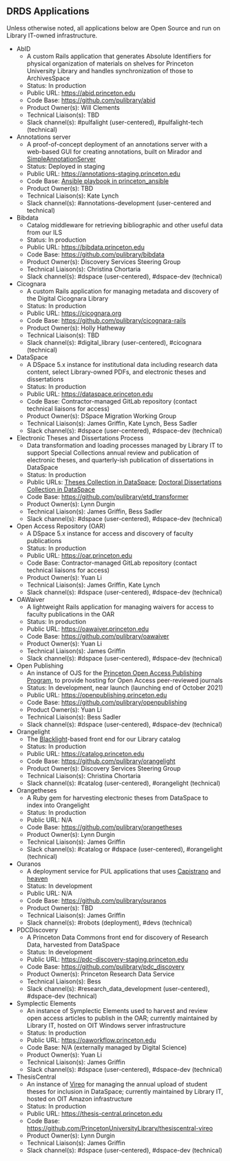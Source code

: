 ## DRDS Applications
Unless otherwise noted, all applications below are Open Source and run on Library IT-owned infrastructure.
* AbID
  * A custom Rails application that generates Absolute Identifiers for physical organization of materials on shelves for Princeton University Library and handles synchronization of those to ArchivesSpace
  * Status: In production
  * Public URL: https://abid.princeton.edu
  * Code Base: https://github.com/pulibrary/abid
  * Product Owner(s): Will Clements
  * Technical Liaison(s): TBD
  * Slack channel(s): #pulfalight (user-centered), #pulfalight-tech (technical)
* Annotations server
  * A proof-of-concept deployment of an annotations server with a web-based GUI for creating annotations, built on Mirador and [SimpleAnnotationServer](https://github.com/glenrobson/SimpleAnnotationServer)
  * Status: Deployed in staging
  * Public URL: https://annotations-staging.princeton.edu
  * Code Base: [Ansible playbook in princeton_ansible](https://github.com/pulibrary/princeton_ansible/blob/main/playbooks/annotations_production.yml)
  * Product Owner(s): TBD
  * Technical Liaison(s): Kate Lynch
  * Slack channel(s): #annotations-development (user-centered and technical)
* Bibdata
  * Catalog middleware for retrieving bibliographic and other useful data from our ILS
  * Status: In production
  * Public URL: https://bibdata.princeton.edu
  * Code Base: https://github.com/pulibrary/bibdata
  * Product Owner(s): Discovery Services Steering Group
  * Technical Liaison(s): Christina Chortaria
  * Slack channel(s): #dspace (user-centered), #dspace-dev (technical)
* Cicognara
  * A custom Rails application for managing metadata and discovery of the Digital Cicognara Library
  * Status: In production
  * Public URL: https://cicognara.org
  * Code Base: https://github.com/pulibrary/cicognara-rails
  * Product Owner(s): Holly Hatheway
  * Technical Liaison(s): TBD
  * Slack channel(s): #digital_library (user-centered), #cicognara (technical)
* DataSpace
  * A DSpace 5.x instance for institutional data including research data content, select Library-owned PDFs, and electronic theses and dissertations
  * Status: In production
  * Public URL: https://dataspace.princeton.edu
  * Code Base: Contractor-managed GitLab repository (contact technical liaisons for access)
  * Product Owner(s): DSpace Migration Working Group
  * Technical Liaison(s):  James Griffin, Kate Lynch, Bess Sadler
  * Slack channel(s): #dspace (user-centered), #dspace-dev (technical)
* Electronic Theses and Dissertations Process
  * Data transformation and loading processes managed by Library IT to support Special Collections annual review and publication of electronic theses, and quarterly-ish publication of dissertations in DataSpace
  * Status: In production
  * Public URLs: [Theses Collection in DataSpace](https://dataspace.princeton.edu/handle/88435/dsp019c67wm88m); [Doctoral Dissertations Collection in DataSpace](https://dataspace.princeton.edu/handle/88435/dsp01td96k251d)
  * Code Base: https://github.com/pulibrary/etd_transformer
  * Product Owner(s): Lynn Durgin
  * Technical Liaison(s): James Griffin, Bess Sadler
  * Slack channel(s): #dspace (user-centered), #dspace-dev (technical)
* Open Access Repository (OAR)
  * A DSpace 5.x instance for access and discovery of faculty publications
  * Status: In production
  * Public URL: https://oar.princeton.edu
  * Code Base: Contractor-managed GitLab repository (contact technical liaisons for access)
  * Product Owner(s): Yuan Li
  * Technical Liaison(s): James Griffin, Kate Lynch
  * Slack channel(s): #dspace (user-centered), #dspace-dev (technical)
* OAWaiver
  * A lightweight Rails application for managing waivers for access to faculty publications in the OAR
  * Status: In production
  * Public URL: https://oawaiver.princeton.edu
  * Code Base: https://github.com/pulibrary/oawaiver
  * Product Owner(s): Yuan Li
  * Technical Liaison(s): James Griffin
  * Slack channel(s): #dspace (user-centered), #dspace-dev (technical)
* Open Publishing
  * An instance of OJS for the [Princeton Open Access Publishing Program](https://library.princeton.edu/services/open-access-publishing-program), to provide hosting for Open Access peer-reviewed journals
  * Status: In development, near launch (launching end of October 2021)
  * Public URL: https://openpublishing.princeton.edu
  * Code Base: https://github.com/pulibrary/openpublishing
  * Product Owner(s): Yuan Li
  * Technical Liaison(s): Bess Sadler
  * Slack channel(s): #dspace (user-centered), #dspace-dev (technical)
* Orangelight
  * The [Blacklight](https://projectblacklight.org/)-based front end for our Library catalog
  * Status: In production
  * Public URL: https://catalog.princeton.edu
  * Code Base: https://github.com/pulibrary/orangelight
  * Product Owner(s): Discovery Services Steering Group
  * Technical Liaison(s): Christina Chortaria
  * Slack channel(s): #catalog (user-centered), #orangelight (technical)
* Orangetheses
  * A Ruby gem for harvesting electronic theses from DataSpace to index into Orangelight
  * Status: In production
  * Public URL: N/A
  * Code Base: https://github.com/pulibrary/orangetheses
  * Product Owner(s): Lynn Durgin
  * Technical Liaison(s): James Griffin
  * Slack channel(s): #catalog or #dspace (user-centered), #orangelight (technical)
* Ouranos
  * A deployment service for PUL applications that uses [Capistrano](https://capistranorb.com/) and [heaven](https://github.com/atmos/heaven)
  * Status: In development
  * Public URL: N/A
  * Code Base: https://github.com/pulibrary/ouranos
  * Product Owner(s): TBD
  * Technical Liaison(s): James Griffin
  * Slack channel(s): #robots (deployment), #devs (technical)
* PDCDiscovery
  * A Princeton Data Commons front end for discovery of Research Data, harvested from DataSpace
  * Status: In development
  * Public URL: https://pdc-discovery-staging.princeton.edu
  * Code Base: https://github.com/pulibrary/pdc_discovery
  * Product Owner(s): Princeton Research Data Service
  * Technical Liaison(s): Bess
  * Slack channel(s): #research_data_development (user-centered), #dspace-dev (technical)
* Symplectic Elements
  * An instance of Symplectic Elements used to harvest and review open access articles to publish in the OAR; currently maintained by Library IT, hosted on OIT Windows server infrastructure
  * Status: In production
  * Public URL: https://oaworkflow.princeton.edu
  * Code Base: N/A (externally managed by Digital Science)
  * Product Owner(s): Yuan Li
  * Technical Liaison(s): James Griffin
  * Slack channel(s): #dspace (user-centered), #dspace-dev (technical)
* ThesisCentral
  * An instance of [Vireo](https://github.com/TexasDigitalLibrary/Vireo) for managing the annual upload of student theses for inclusion in DataSpace; currently maintained by Library IT, hosted on OIT Amazon infrastructure
  * Status: In production
  * Public URL: https://thesis-central.princeton.edu
  * Code Base: https://github.com/PrincetonUniversityLibrary/thesiscentral-vireo
  * Product Owner(s): Lynn Durgin
  * Technical Liaison(s): James Griffin
  * Slack channel(s): #dspace (user-centered), #dspace-dev (technical)
